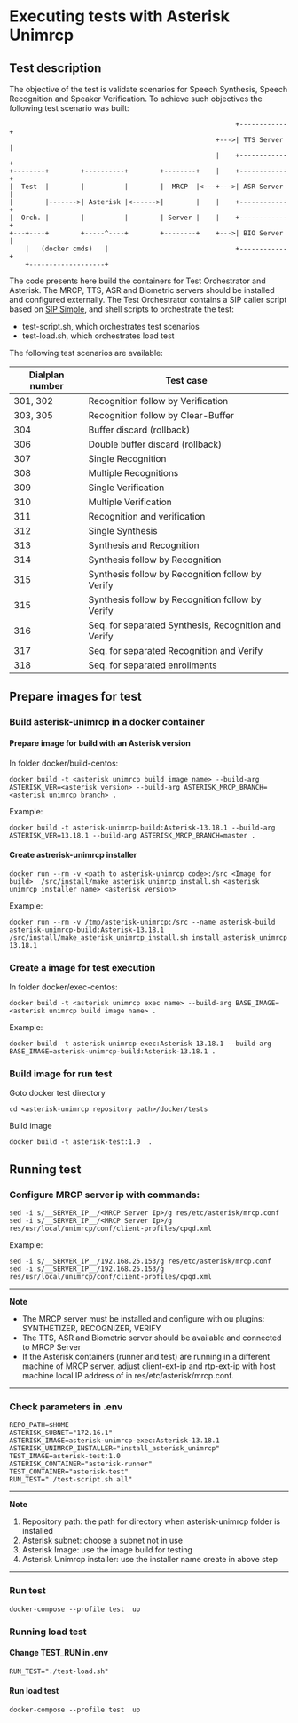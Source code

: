 

# Executing tests with Asterisk Unimrcp

## Test description

The objective of the test is validate scenarios for Speech Synthesis, Speech Recognition and Speaker Verification. To achieve such objectives the following test scenario was built:
```
                                                         +------------+
                                                    +--->| TTS Server |
                                                    |    +------------+
+--------+        +----------+        +--------+    |    +------------+
|  Test  |        |          |        |  MRCP  |<---+--->| ASR Server |
|        |------->| Asterisk |<------>|        |    |    +------------+
|  Orch. |        |          |        | Server |    |    +------------+
+---+----+        +-----^----+        +--------+    +--->| BIO Server |
    |   (docker cmds)   |                                +------------+
    +-------------------+
```
The code presents here build the containers for Test Orchestrator and Asterisk. The MRCP, TTS, ASR and Biometric servers should be installed and configured externally.
The Test Orchestrator contains a SIP caller script based on [SIP Simple](https://sipsimpleclient.org/), and shell scripts to orchestrate the test: 
- test-script.sh, which orchestrates test scenarios
- test-load.sh, which orchestrates load test

The following test scenarios are available:

 Dialplan number     | Test case
|--------------------|--------------------
|301, 302            | Recognition follow by Verification
|303, 305            | Recognition follow by Clear-Buffer
|304                 | Buffer discard (rollback)
|306                 | Double buffer discard (rollback)
|307                 | Single Recognition
|308                 | Multiple Recognitions
|309                 | Single Verification
|310                 | Multiple Verification
|311                 | Recognition and verification
|312                 | Single Synthesis
|313                 | Synthesis and Recognition
|314                 | Synthesis follow by Recognition
|315                 | Synthesis follow by Recognition follow by Verify
|315                 | Synthesis follow by Recognition follow by Verify
|316                 | Seq. for separated Synthesis, Recognition and Verify
|317                 | Seq. for separated Recognition and Verify
|318                 | Seq. for separated enrollments

## Prepare images for test

### Build asterisk-unimrcp in a docker container

#### Prepare image for build with an Asterisk version
In folder docker/build-centos:
```
docker build -t <asterisk unimrcp build image name> --build-arg ASTERISK_VER=<asterisk version> --build-arg ASTERISK_MRCP_BRANCH=<asterisk unimrcp branch> .
```
Example:
```
docker build -t asterisk-unimrcp-build:Asterisk-13.18.1 --build-arg ASTERISK_VER=13.18.1 --build-arg ASTERISK_MRCP_BRANCH=master .
```
#### Create astrerisk-unimrcp installer
```
docker run --rm -v <path to asterisk-unimrcp code>:/src <Image for build>  /src/install/make_asterisk_unimrcp_install.sh <asterisk unimrcp installer name> <asterisk version>
```
Example:
```
docker run --rm -v /tmp/asterisk-unimrcp:/src --name asterisk-build asterisk-unimrcp-build:Asterisk-13.18.1 /src/install/make_asterisk_unimrcp_install.sh install_asterisk_unimrcp 13.18.1
```
### Create a image for test execution
In folder docker/exec-centos:
```
docker build -t <asterisk unimrcp exec name> --build-arg BASE_IMAGE=<asterisk unimrcp build image name> .
```
Example:
```
docker build -t asterisk-unimrcp-exec:Asterisk-13.18.1 --build-arg BASE_IMAGE=asterisk-unimrcp-build:Asterisk-13.18.1 .
```
### Build image for run test

 Goto docker test directory

```
cd <asterisk-unimrcp repository path>/docker/tests
```
Build image
```
docker build -t asterisk-test:1.0  .
```
## Running test

### Configure MRCP server ip with commands:
```
sed -i s/__SERVER_IP__/<MRCP Server Ip>/g res/etc/asterisk/mrcp.conf
sed -i s/__SERVER_IP__/<MRCP Server Ip>/g res/usr/local/unimrcp/conf/client-profiles/cpqd.xml
```
Example:
```
sed -i s/__SERVER_IP__/192.168.25.153/g res/etc/asterisk/mrcp.conf
sed -i s/__SERVER_IP__/192.168.25.153/g res/usr/local/unimrcp/conf/client-profiles/cpqd.xml
```
---

**Note**
- The MRCP server must be installed and configure with ou plugins: SYNTHETIZER, RECOGNIZER, VERIFY
- The TTS, ASR and Biometric server should be available and connected to MRCP Server
- If the Asterisk containers (runner and test) are running in a different machine of MRCP server,
adjust client-ext-ip and rtp-ext-ip with host machine local IP address of in res/etc/asterisk/mrcp.conf.
---

### Check parameters in .env
```
REPO_PATH=$HOME
ASTERISK_SUBNET="172.16.1"
ASTERISK_IMAGE=asterisk-unimrcp-exec:Asterisk-13.18.1
ASTERISK_UNIMRCP_INSTALLER="install_asterisk_unimrcp"
TEST_IMAGE=asterisk-test:1.0
ASTERISK_CONTAINER="asterisk-runner"
TEST_CONTAINER="asterisk-test"
RUN_TEST="./test-script.sh all"
```
---
**Note**
1. Repository path: the path for directory when asterisk-unimrcp folder is installed
2. Asterisk subnet: choose a subnet not in use
3. Asterisk Image: use the image build for testing
4. Asterisk Unimrcp installer: use the installer name create in above step
---
### Run test
```
docker-compose --profile test  up
```
### Running load test

#### Change TEST_RUN in .env
```
RUN_TEST="./test-load.sh"
```
#### Run load test
```
docker-compose --profile test  up
```

